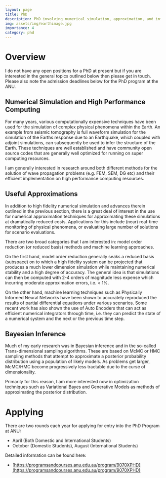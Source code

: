 ```yaml
---
layout: page
title: PhD 
description: PhD involving numerical simulation, approximation, and inference
img: assets/img/earthimage.jpg
importance: 4
category: phd
---
```


# Overview

I do not have any open positions for a PhD at present but if you are
interested in the general topics outlined below then please get in touch.
Please also note the admission deadlines below for the PhD program at the ANU.

## Numerical Simulation and High Performance Computing

For many years, various computationally expensive techniques have been
used for the simulation of complex physical phenomena within the
Earth. An example from seismic tomography is full waveform simulation
for the simulation of the Earths response due to an Earthquake, which
coupled with adjoint simulations, can subsequently be used to infer
the structure of the Earth. These techniques are well established and
have community open source codes that are generally well optimized for
running on super computing resources.

I am generally interested in research around both different methods
for the solution of wave propagation problems (e.g. FEM, SEM, DG etc)
and their efficient implementation on high performance computing
resources.

## Useful Approximations

In addition to high fidelity numerical simulation and advances therein
outlined in the previous section, there is a great deal of interest in
the use for numerical approximation techniques for approximating these
simulations at dramatically reduced costs. Applications for this
include (near) real-time monitoring of physical phenomena, or
evaluating large number of solutions for scenario evaluations.

There are two broad categories that I am interested in: model order
reduction (or reduced basis) methods and machine learning approaches.

On the first hand, model order reduction generally seaks a reduced
basis (subspace) on to which a high fidelity system can be projected
that produces a much lower dimension simulation while maintaining
numerical stability and a high degree of accuracy. The general idea is that
simulations can then be computed with 2-4 orders of magnitude less
expense which incurring moderate approximation errors, i.e. < 1%.

On the other hand, machine learning techniques such as Physically
Informed Neural Networks have been shown to accurately reproduced the
results of partial differential equations under various scenarios.
Some recent work has also shown the use of Auto Encoders that can act
as efficient numerical integrators through time, i.e. they can predict
the state of a numerical system and the next or the previous time
step.


## Bayesian Inference

Much of my early research was in Bayesian inference and in the so-called
Trans-dimensional sampling algorithms. These are based on McMC or HMC sampling
methods that attempt to approximate a posterior probability distribution
using a population of likely models. As problems get larger, McMC/HMC become
progressively less tractable due to the curse of dimensionality.

Primarily for this reason, I am more interested now in optimization techniques
such as Variational Bayes and Generative Models as methods of approximating the
posterior distribution.

# Applying

There are two rounds each year for applying for entry into the PhD Program
at ANU:
 - April (Both Domestic and International Students)
 - October (Domestic Students), August (International Students)
 
Detailed information can be found here:
 - [https://programsandcourses.anu.edu.au/program/9070XPHD](https://programsandcourses.anu.edu.au/program/9070XPHD)
